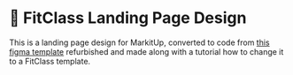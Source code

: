 # 🎨 FitClass Landing Page Design

This is a landing page design for MarkitUp, converted to code from [this figma template](https://dopeui.co/) refurbished and made along with a tutorial how to change it to a FitClass template.
